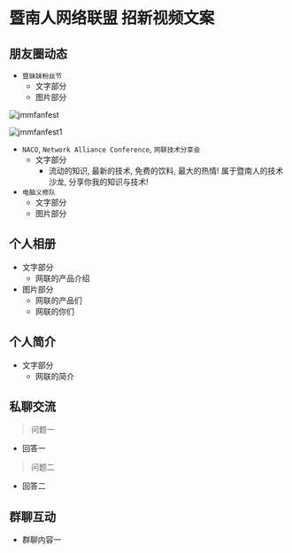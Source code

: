 # 暨南人网络联盟 招新视频文案 #

## 朋友圈动态 ##

- `暨妹妹粉丝节`
    + 文字部分
    + 图片部分

![jmmfanfest](assets/fanfest.jpg)

![jmmfanfest1](assets/fanfest1.jpg)

- `NACO`, `Network Alliance Conference`, `网联技术分享会`
    + 文字部分
        + 流动的知识, 最新的技术, 免费的饮料, 最大的热情! 属于暨南人的技术沙龙, 分享你我的知识与技术!
- `电脑义修队`
    + 文字部分
    + 图片部分

## 个人相册 ##

- 文字部分
    + 网联的产品介绍
- 图片部分
    + 网联的产品们
    + 网联的你们

## 个人简介 ##

- 文字部分
    + 网联的简介

## 私聊交流 ##

> 问题一

- 回答一

> 问题二

- 回答二

## 群聊互动 ##

- 群聊内容一
